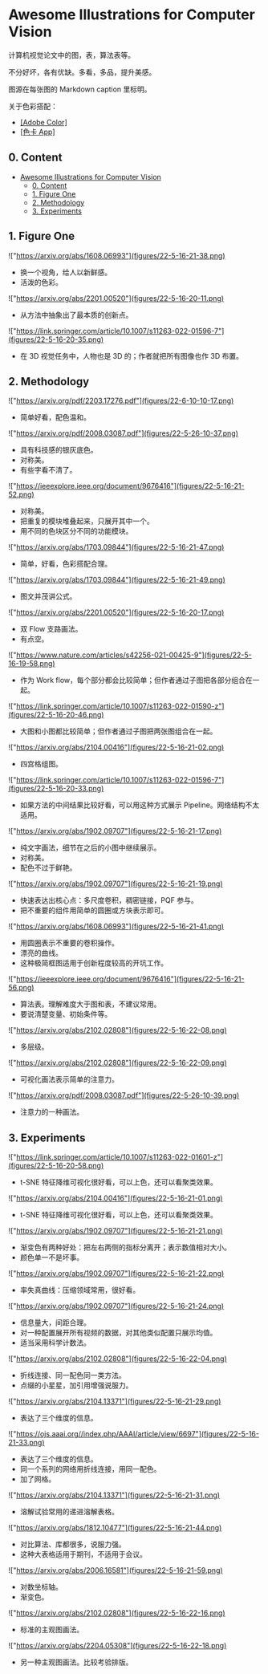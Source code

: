 # Awesome Illustrations for Computer Vision

计算机视觉论文中的图，表，算法表等。

不分好坏，各有优缺。多看，多品，提升美感。

图源在每张图的 Markdown caption 里标明。

关于色彩搭配：

- [[Adobe Color]](https://color.adobe.com/zh/explore/)
- [[色卡 App]](https://apps.apple.com/cn/app/id1207354572)

## 0. Content

- [Awesome Illustrations for Computer Vision](#awesome-illustrations-for-computer-vision)
  - [0. Content](#0-content)
  - [1. Figure One](#1-figure-one)
  - [2. Methodology](#2-methodology)
  - [3. Experiments](#3-experiments)

## 1. Figure One

!["https://arxiv.org/abs/1608.06993"](figures/22-5-16-21-38.png)

- 换一个视角，给人以新鲜感。
- 活泼的色彩。

!["https://arxiv.org/abs/2201.00520"](figures/22-5-16-20-11.png)

- 从方法中抽象出了最本质的创新点。

!["https://link.springer.com/article/10.1007/s11263-022-01596-7"](figures/22-5-16-20-35.png)

- 在 3D 视觉任务中，人物也是 3D 的；作者就把所有图像也作 3D 布置。

## 2. Methodology

!["https://arxiv.org/pdf/2203.17276.pdf"](figures/22-6-10-10-17.png)

- 简单好看，配色温和。

!["https://arxiv.org/pdf/2008.03087.pdf"](figures/22-5-26-10-37.png)

- 具有科技感的银灰底色。
- 对称美。
- 有些字看不清了。

!["https://ieeexplore.ieee.org/document/9676416"](figures/22-5-16-21-52.png)

- 对称美。
- 把重复的模块堆叠起来，只展开其中一个。
- 用不同的色块区分不同的功能模块。

!["https://arxiv.org/abs/1703.09844"](figures/22-5-16-21-47.png)

- 简单，好看，色彩搭配合理。

!["https://arxiv.org/abs/1703.09844"](figures/22-5-16-21-49.png)

- 图文并茂讲公式。

!["https://arxiv.org/abs/2201.00520"](figures/22-5-16-20-17.png)

- 双 Flow 支路画法。
- 有点空。

!["https://www.nature.com/articles/s42256-021-00425-9"](figures/22-5-16-19-58.png)

- 作为 Work flow，每个部分都会比较简单；但作者通过子图把各部分组合在一起。

!["https://link.springer.com/article/10.1007/s11263-022-01590-z"](figures/22-5-16-20-46.png)

- 大图和小图都比较简单；但作者通过子图把两张图组合在一起。

!["https://arxiv.org/abs/2104.00416"](figures/22-5-16-21-02.png)

- 四宫格组图。

!["https://link.springer.com/article/10.1007/s11263-022-01596-7"](figures/22-5-16-20-33.png)

- 如果方法的中间结果比较好看，可以用这种方式展示 Pipeline。网络结构不太适用。

!["https://arxiv.org/abs/1902.09707"](figures/22-5-16-21-17.png)

- 纯文字画法，细节在之后的小图中继续展示。
- 对称美。
- 配色不过于鲜艳。

!["https://arxiv.org/abs/1902.09707"](figures/22-5-16-21-19.png)

- 快速表达出核心点：多尺度卷积，稠密链接，PQF 参与。
- 把不重要的组件用简单的圆圈或方块表示即可。

!["https://arxiv.org/abs/1608.06993"](figures/22-5-16-21-41.png)

- 用圆圈表示不重要的卷积操作。
- 漂亮的曲线。
- 这种极简框图适用于创新程度较高的开坑工作。

!["https://ieeexplore.ieee.org/document/9676416"](figures/22-5-16-21-56.png)

- 算法表。理解难度大于图和表，不建议常用。
- 要说清楚变量、初始条件等。

!["https://arxiv.org/abs/2102.02808"](figures/22-5-16-22-08.png)

- 多层级。

!["https://arxiv.org/abs/2102.02808"](figures/22-5-16-22-09.png)

- 可视化画法表示简单的注意力。

!["https://arxiv.org/pdf/2008.03087.pdf"](figures/22-5-26-10-39.png)

- 注意力的一种画法。

## 3. Experiments

!["https://link.springer.com/article/10.1007/s11263-022-01601-z"](figures/22-5-16-20-58.png)

- t-SNE 特征降维可视化很好看，可以上色，还可以看聚类效果。

!["https://arxiv.org/abs/2104.00416"](figures/22-5-16-21-01.png)

- t-SNE 特征降维可视化很好看，可以上色，还可以看聚类效果。

!["https://arxiv.org/abs/1902.09707"](figures/22-5-16-21-21.png)

- 渐变色有两种好处：把左右两侧的指标分离开；表示数值相对大小。
- 颜色单一不是坏事。

!["https://arxiv.org/abs/1902.09707"](figures/22-5-16-21-22.png)

- 率失真曲线：压缩领域常用，很好看。

!["https://arxiv.org/abs/1902.09707"](figures/22-5-16-21-24.png)

- 信息量大，间距合理。
- 对一种配置展开所有视频的数据，对其他类似配置只展示均值。
- 适当采用科学计数法。

!["https://arxiv.org/abs/2102.02808"](figures/22-5-16-22-04.png)

- 折线连接、同一配色同一类方法。
- 点缀的小星星，加引用增强说服力。

!["https://arxiv.org/abs/2104.13371"](figures/22-5-16-21-29.png)

- 表达了三个维度的信息。

!["https://ojs.aaai.org//index.php/AAAI/article/view/6697"](figures/22-5-16-21-33.png)

- 表达了三个维度的信息。
- 同一个系列的网络用折线连接，用同一配色。
- 加了网格。

!["https://arxiv.org/abs/2104.13371"](figures/22-5-16-21-31.png)

- 溶解试验常用的递进溶解表格。

!["https://arxiv.org/abs/1812.10477"](figures/22-5-16-21-44.png)

- 对比算法、库都很多，说服力强。
- 这种大表格适用于期刊，不适用于会议。

!["https://arxiv.org/abs/2006.16581"](figures/22-5-16-21-59.png)

- 对数坐标轴。
- 渐变色。

!["https://arxiv.org/abs/2102.02808"](figures/22-5-16-22-16.png)

- 标准的主观图画法。

!["https://arxiv.org/abs/2204.05308"](figures/22-5-16-22-18.png)

- 另一种主观图画法。比较考验排版。
